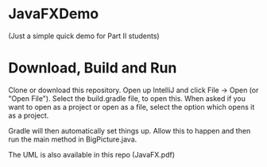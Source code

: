 # JavaFXDemo
(Just a simple quick demo for Part II students)

# Download, Build and Run
Clone or download this repository.  Open up IntelliJ and click File -> Open (or "Open File").
Select the build.gradle file, to open this.  When asked if you want to open as a project
or open as a file, select the option which opens it as a project.

Gradle will then automatically set things up.  Allow this to happen and then run the main method
in BigPicture.java.

The UML is also available in this repo (JavaFX.pdf)
